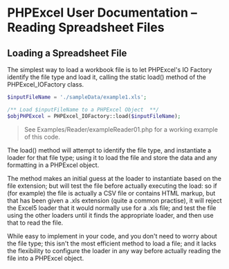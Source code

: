 # PHPExcel User Documentation – Reading Spreadsheet Files


## Loading a Spreadsheet File

The simplest way to load a workbook file is to let PHPExcel's IO Factory identify the file type and load it, calling the static load() method of the PHPExcel_IOFactory class.

```php
$inputFileName = './sampleData/example1.xls';

/** Load $inputFileName to a PHPExcel Object  **/
$objPHPExcel = PHPExcel_IOFactory::load($inputFileName);
```
 > See Examples/Reader/exampleReader01.php for a working example of this code.

The load() method will attempt to identify the file type, and instantiate a loader for that file type; using it to load the file and store the data and any formatting in a PHPExcel object.

The method makes an initial guess at the loader to instantiate based on the file extension; but will test the file before actually executing the load: so if (for example) the file is actually a CSV file or contains HTML markup, but that has been given a .xls extension (quite a common practise), it will reject the Excel5 loader that it would normally use for a .xls file; and test the file using the other loaders until it finds the appropriate loader, and then use that to read the file.

While easy to implement in your code, and you don't need to worry about the file type; this isn't the most efficient method to load a file; and it lacks the flexibility to configure the loader in any way before actually reading the file into a PHPExcel object.

